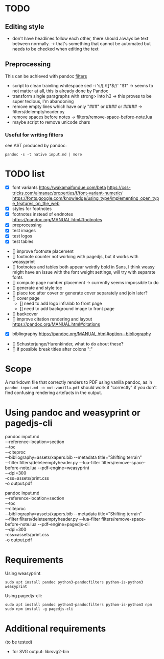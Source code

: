 # TODO

## Editing style

- don't have headlines follow each other, there should always be text
  between normally. → that's something that cannot be automated but
  needs to be checked when editing the text

## Preprocessing

This can be achieved with pandoc [filters](https://pandoc.org/filters.html)

- script to clean trainling whitespace
  sed -i 's/[ \t]*$//' "$1"
  → seems to not matter at all, this is already done by Pandoc
- transform single paragraphs with strong> into h3 → this proves to be
  super tedious, I'm abandoning
- remove empty lines which have only "###" or #### or #####
  → filters/delemptyheader.py
- remove spaces before notes
  → filters/remove-space-before-note.lua
- maybe script to remove unicode chars

### Useful for writing filters

see AST produced by pandoc:

 `pandoc -s -t native input.md | more`

# TODO list

- [x] font variants
      https://wakamaifondue.com/beta
      https://css-tricks.com/almanac/properties/f/font-variant-numeric/
      https://fonts.google.com/knowledge/using_type/implementing_open_type_features_on_the_web
- [x] styles for footnotes
- [x] footnotes instead of endnotes
      https://pandoc.org/MANUAL.html#footnotes
- [x] preprocessing
- [x] test images
- [x] test logos
- [x] test tables
- [] improve footnote placement
- [] footnote counter not working with pagedjs, but it works with
     weasyprint
- [] footnotes and tables both appear weirdly bold in Sans, I think
  weasy might have an issue with the font weight settings, will try with
  separate fonts
- [] compute page number placement → currently seems impossible to do
- [] generate and style toc
- [] place toc after cover or generate cover separately and join later?
- [] cover page
  - [] need to add logo infralab to front page
  - [] need to add background image to front page
- [] backcover
- [] improve citation rendering and layout
      https://pandoc.org/MANUAL.html#citations
- [x] bibliography
      https://pandoc.org/MANUAL.html#option--bibliography
- [] Schusterjunge/Hurenkinder, what to do about these?
- [] if possible break titles after colons ":"

# Scope

A markdown file that correctly renders to PDF using vanilla pandoc, as
in `pandoc input.md -o out-vanilla.pdf` should work if "correctly" if
you don't find confusing rendering artefacts in the output.

# Using pandoc and weasyprint or pagedjs-cli

pandoc input.md\
       --reference-location=section\
       --toc\
       --citeproc\
       --bibliography=assets/xapers.bib
       --metadata title="Shifting terrain"\
       --filter filters/deleteemptyheader.py
       --lua-filter filters/remove-space-before-note.lua
       --pdf-engine=weasyprint\
       --dpi=300\
       -css=assets/print.css\
       -o output.pdf

pandoc input.md\
       --reference-location=section\
       --toc\
       --citeproc\
       --bibliography=assets/xapers.bib
       --metadata title="Shifting terrain"\
       --filter filters/deleteemptyheader.py
       --lua-filter filters/remove-space-before-note.lua
       --pdf-engine=pagedjs-cli\
       --dpi=300\
       -css=assets/print.css\
       -o output.pdf

# Requirements


Using weasyprint:

  `sudo apt install pandoc python3-pandocfilters python-is-python3 weasyprint`

Using pagedjs-cli:

  `sudo apt install pandoc python3-pandocfilters python-is-python3 npm`
  `sudo npm install -g pagedjs-cli`

# Additional requirements

(to be tested)
* for SVG output: librsvg2-bin
